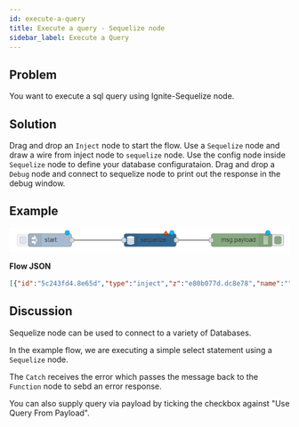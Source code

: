 ```yaml
---
id: execute-a-query
title: Execute a query - Sequelize node
sidebar_label: Execute a Query
---
```


## Problem

You want to execute a sql query using Ignite-Sequelize node.

## Solution

Drag and drop an <code class="node">Inject</code> node to start the flow.
Use a <code class="node">Sequelize</code> node and draw a wire from inject node to <code class="node">sequelize</code> node.
Use the config node inside <code class="node">Sequelize</code> node to define your database configurataion.
Drag and drop a <code class="node">Debug</code> node and connect to sequelize node to print out the response in the debug window.

## Example

![](../assets/sequelize/execute-a-query.png)

<b>Flow JSON</b>
~~~json
[{"id":"5c243fd4.8e65d","type":"inject","z":"e80b077d.dc8e78","name":"","topic":"start","payload":"","payloadType":"str","repeat":"","crontab":"","once":false,"onceDelay":0.1,"x":330,"y":280,"wires":[["e7daf9cc.61e858"]]},{"id":"e7daf9cc.61e858","type":"sequelize","z":"e80b077d.dc8e78","name":"","usepayload":false,"query":"SELECT * FROM Users;","database":"","output":true,"outputs":1,"x":560,"y":280,"wires":[["bb949601.188718"]]},{"id":"bb949601.188718","type":"debug","z":"e80b077d.dc8e78","name":"","active":true,"tosidebar":true,"console":false,"tostatus":false,"complete":"false","x":770,"y":280,"wires":[]}]
~~~

## Discussion

Sequelize node can be used to connect to a variety of Databases.

In the example flow, we are executing a simple select statement using a <code class="node">Sequelize</code> node.

The <code class="node">Catch</code> receives the error which passes the message back to the <code class="node">Function</code> node to sebd an error response.

You can also supply query via payload by ticking the checkbox against "Use Query From Payload".
